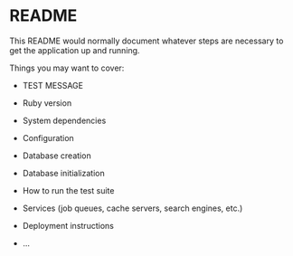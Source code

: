 # README

This README would normally document whatever steps are necessary to get the
application up and running.

Things you may want to cover:

* TEST MESSAGE

* Ruby version

* System dependencies

* Configuration

* Database creation

* Database initialization

* How to run the test suite

* Services (job queues, cache servers, search engines, etc.)

* Deployment instructions

* ...
